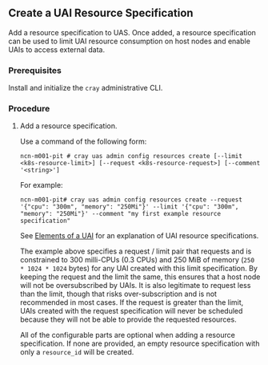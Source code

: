 
## Create a UAI Resource Specification

Add a resource specification to UAS. Once added, a resource specification can be used to limit UAI resource consumption on host nodes and enable UAIs to access external data.

### Prerequisites

Install and initialize the `cray` administrative CLI.

### Procedure

1. Add a resource specification.

    Use a command of the following form:

    ```
    ncn-m001-pit # cray uas admin config resources create [--limit <k8s-resource-limit>] [--request <k8s-resource-request>] [--comment '<string>']
    ```

    For example:

    ```
    ncn-m001-pit# cray uas admin config resources create --request '{"cpu": "300m", "memory": "250Mi"}' --limit '{"cpu": "300m", "memory": "250Mi"}' --comment "my first example resource specification"
    ```

    See [Elements of a UAI](Elements_of_a_UAI.md) for an explanation of UAI resource specifications.

    The example above specifies a request / limit pair that requests and is constrained to 300 milli-CPUs (0.3 CPUs) and 250 MiB of memory (`250 * 1024 * 1024` bytes) for any UAI created with this limit specification. By keeping the request and the limit the same, this ensures that a host node will not be oversubscribed by UAIs. It is also legitimate to request less than the limit, though that risks over-subscription and is not recommended in most cases. If the request is greater than the limit, UAIs created with the request specification will never be scheduled because they will not be able to provide the requested resources.

    All of the configurable parts are optional when adding a resource specification. If none are provided, an empty resource specification with only a `resource_id` will be created.



